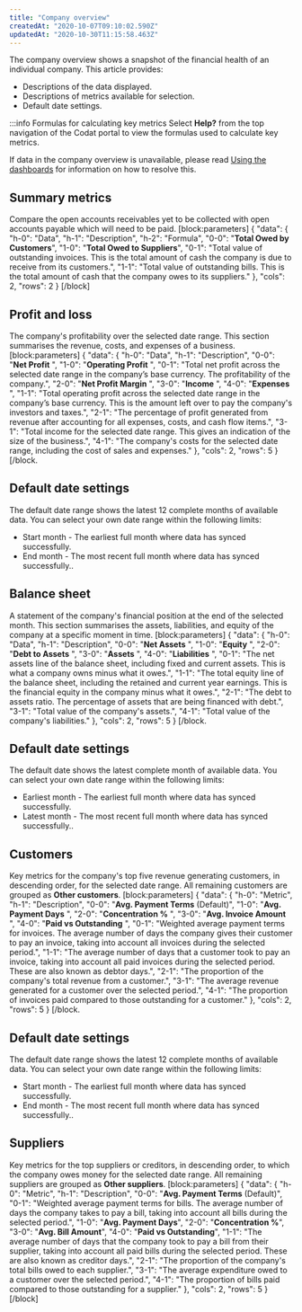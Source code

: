 ```yaml
---
title: "Company overview"
createdAt: "2020-10-07T09:10:02.590Z"
updatedAt: "2020-10-30T11:15:58.463Z"
---
```


The company overview shows a snapshot of the financial health of an individual company. This article provides:

- Descriptions of the data displayed.
- Descriptions of metrics available for selection.
- Default date settings.

:::info Formulas for calculating key metrics
Select **Help?** from the top navigation of the Codat portal to view the formulas used to calculate key metrics.

If data in the company overview is unavailable, please read [Using the dashboards](https://docs.codat.io/docs/using-the-dashboards) for information on how to resolve this.

## Summary metrics

Compare the open accounts receivables yet to be collected with open accounts payable which will need to be paid.
[block:parameters]
{
"data": {
"h-0": "Data",
"h-1": "Description",
"h-2": "Formula",
"0-0": "**Total Owed by Customers**",
"1-0": "**Total Owed to Suppliers**",
"0-1": "Total value of outstanding invoices. This is the total amount of cash the company is due to receive from its customers.",
"1-1": "Total value of outstanding bills. This is the total amount of cash that the company owes to its suppliers."
},
"cols": 2,
"rows": 2
}
[/block]

## Profit and loss

The company's profitability over the selected date range. This section summarises the revenue, costs, and expenses of a business.
[block:parameters]
{
"data": {
"h-0": "Data",
"h-1": "Description",
"0-0": "**Net Profit** ",
"1-0": "**Operating Profit** ",
"0-1": "Total net profit across the selected date range in the company’s base currency. The profitability of the company.",
"2-0": "**Net Profit Margin** ",
"3-0": "**Income** ",
"4-0": "**Expenses** ",
"1-1": "Total operating profit across the selected date range in the company’s base currency. This is the amount left over to pay the company's investors and taxes.",
"2-1": "The percentage of profit generated from revenue after accounting for all expenses, costs, and cash flow items.",
"3-1": "Total income for the selected date range. This gives an indication of the size of the business.",
"4-1": "The company's costs for the selected date range, including the cost of sales and expenses."
},
"cols": 2,
"rows": 5
}
[/block.

## Default date settings

The default date range shows the latest 12 complete months of available data. You can select your own date range within the following limits:

- Start month - The earliest full month where data has synced successfully.
- End month - The most recent full month where data has synced successfully..

## Balance sheet

A statement of the company's financial position at the end of the selected month. This section summarises the assets, liabilities, and equity of the company at a specific moment in time.
[block:parameters]
{
"data": {
"h-0": "Data",
"h-1": "Description",
"0-0": "**Net Assets** ",
"1-0": "**Equity** ",
"2-0": "**Debt to Assets** ",
"3-0": "**Assets** ",
"4-0": "**Liabilities** ",
"0-1": "The net assets line of the balance sheet, including fixed and current assets. This is what a company owns minus what it owes.",
"1-1": "The total equity line of the balance sheet, including the retained and current year earnings. This is the financial equity in the company minus what it owes.",
"2-1": "The debt to assets ratio. The percentage of assets that are being financed with debt.",
"3-1": "Total value of the company's assets.",
"4-1": "Total value of the company's liabilities."
},
"cols": 2,
"rows": 5
}
[/block.

## Default date settings

The default date shows the latest complete month of available data. You can select your own date range within the following limits:

- Earliest month - The earliest full month where data has synced successfully.
- Latest month - The most recent full month where data has synced successfully..

## Customers

Key metrics for the company's top five revenue generating customers, in descending order, for the selected date range. All remaining customers are grouped as **Other customers**.
[block:parameters]
{
"data": {
"h-0": "Metric",
"h-1": "Description",
"0-0": "**Avg. Payment Terms** (Default)",
"1-0": "**Avg. Payment Days** ",
"2-0": "**Concentration %** ",
"3-0": "**Avg. Invoice Amount** ",
"4-0": "**Paid vs Outstanding** ",
"0-1": "Weighted average payment terms for invoices. The average number of days the company gives their customer to pay an invoice, taking into account all invoices during the selected period.",
"1-1": "The average number of days that a customer took to pay an invoice, taking into account all paid invoices during the selected period. These are also known as debtor days.",
"2-1": "The proportion of the company's total revenue from a customer.",
"3-1": "The average revenue generated for a customer over the selected period.",
"4-1": "The proportion of invoices paid compared to those outstanding for a customer."
},
"cols": 2,
"rows": 5
}
[/block.

## Default date settings

The default date range shows the latest 12 complete months of available data. You can select your own date range within the following limits:

- Start month - The earliest full month where data has synced successfully.
- End month - The most recent full month where data has synced successfully..

## Suppliers

Key metrics for the top suppliers or creditors, in descending order, to which the company owes money for the selected date range. All remaining suppliers are grouped as **Other suppliers**.
[block:parameters]
{
"data": {
"h-0": "Metric",
"h-1": "Description",
"0-0": "**Avg. Payment Terms** (Default)",
"0-1": "Weighted average payment terms for bills. The average number of days the company takes to pay a bill, taking into account all bills during the selected period.",
"1-0": "**Avg. Payment Days**",
"2-0": "**Concentration %**",
"3-0": "**Avg. Bill Amount**",
"4-0": "**Paid vs Outstanding**",
"1-1": "The average number of days that the company took to pay a bill from their supplier, taking into account all paid bills during the selected period. These are also known as creditor days.",
"2-1": "The proportion of the company's total bills owed to each supplier.",
"3-1": "The average expenditure owed to a customer over the selected period.",
"4-1": "The proportion of bills paid compared to those outstanding for a supplier."
},
"cols": 2,
"rows": 5
}
[/block]
